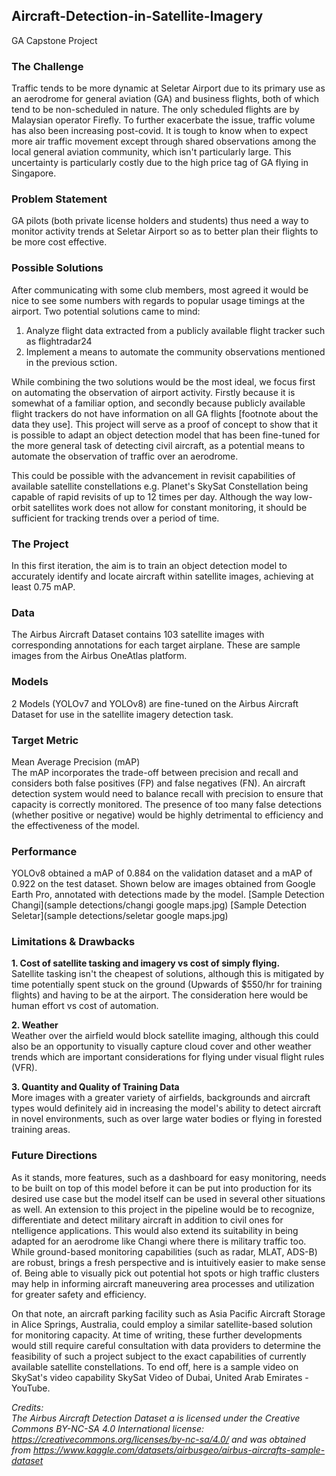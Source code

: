 ## Aircraft-Detection-in-Satellite-Imagery
GA Capstone Project

### The Challenge
Traffic tends to be more dynamic at Seletar Airport due to its primary use as an aerodrome for general aviation (GA) and business flights, both of which tend to be non-scheduled in nature. The only scheduled flights are by Malaysian operator Firefly. To further exacerbate the issue, traffic volume has also been increasing post-covid. It is tough to know when to expect more air traffic movement except through shared observations among the local general aviation community, which isn't particularly large. This uncertainty is particularly costly due to the high price tag of GA flying in Singapore.‍

### Problem Statement
GA pilots (both private license holders and students) thus need a way to monitor activity trends at Seletar Airport so as to better plan their flights to be more cost effective. 

### Possible Solutions
After communicating with some club members, most agreed it would be nice to see some numbers with regards to popular usage timings at the airport. Two potential solutions came to mind:
1. Analyze flight data extracted from a publicly available flight tracker such as flightradar24
2. Implement a means to automate the community observations mentioned in the previous sction.  

‍While combining the two solutions would be the most ideal, we focus first on automating the observation of airport activity. Firstly because it is somewhat of a familiar option, and secondly because publicly available flight trackers do not have information on all GA flights [footnote about the data they use]. This project will serve as a proof of concept to show that it is possible to adapt an object detection model that has been fine-tuned for the more general task of detecting civil aircraft, as a potential means to automate the observation of traffic over an aerodrome.  

This could be possible with the advancement in revisit capabilities of available satellite constellations e.g. Planet's SkySat Constellation being capable of rapid revisits of up to 12 times per day. Although the way low-orbit satellites work does not allow for constant monitoring, it should be sufficient for tracking trends over a period of time.  

### The Project
In this first iteration, the aim is to train an object detection model to accurately identify and locate aircraft within satellite images, achieving at least 0.75 mAP.

### Data
The Airbus Aircraft Dataset contains 103 satellite images with corresponding annotations for each target airplane. These are sample images from the Airbus OneAtlas platform.

### Models
2 Models (YOLOv7 and YOLOv8) are fine-tuned on the Airbus Aircraft Dataset for use in the satellite imagery detection task.

### Target Metric
Mean Average Precision (mAP)  
The mAP incorporates the trade-off between precision and recall and considers both false positives (FP) and false negatives (FN). An aircraft detection system would need to balance recall with precision to ensure that capacity is correctly monitored. The presence of too many false detections (whether positive or negative) would be highly detrimental to efficiency and the effectiveness of the model.

### Performance
YOLOv8 obtained a mAP of 0.884 on the validation dataset and a mAP of 0.922 on the test dataset. Shown below are images obtained from Google Earth Pro, annotated with detections made by the model.
[Sample Detection Changi](sample detections/changi google maps.jpg)
[Sample Detection Seletar](sample detections/seletar google maps.jpg)

### Limitations & Drawbacks
**1. Cost of satellite tasking and imagery vs cost of simply flying.**  
Satellite tasking isn't the cheapest of solutions, although this is mitigated by time potentially spent stuck on the ground (Upwards of $550/hr for training flights) and having to be at the airport. The consideration here would be human effort vs cost of automation.  

**2. Weather**  
Weather over the airfield would block satellite imaging, although this could also be an opportunity to visually capture cloud cover and other weather trends which are important considerations for flying under visual flight rules (VFR).

**3. Quantity and Quality of Training Data**  
More images with a greater variety of airfields, backgrounds and aircraft types would definitely aid in increasing the model's ability to detect aircraft in novel environments, such as over large water bodies or flying in forested training areas.

### Future Directions
As it stands, more features, such as a dashboard for easy monitoring, needs to be built on top of this model before it can be put into production for its desired use case but the model itself can be used in several other situations as well. An extension to this project in the pipeline would be to recognize, differentiate and detect military aircraft in addition to civil ones for ntelligence applications. This would also extend its suitability in being adapted for an aerodrome like Changi where there is military traffic too. While ground-based monitoring capabilities (such as radar, MLAT, ADS-B) are robust, brings a fresh perspective and is intuitively easier to make sense of. Being able to visually pick out potential hot spots or high traffic clusters may help in informing aircraft maneuvering area processes and utilization for greater safety and efficiency.

On that note, an aircraft parking facility such as Asia Pacific Aircraft Storage in Alice Springs, Australia, could employ a similar satellite-based solution for monitoring capacity. At time of writing, these further developments would still require careful consultation with data providers to determine the feasibility of such a project subject to the exact capabilities of currently available satellite constellations. To end off, here is a sample video on SkySat's video capability SkySat Video of Dubai, United Arab Emirates - YouTube.

*Credits:  
The Airbus Aircraft Detection Dataset a is licensed under the Creative Commons BY-NC-SA 4.0 International license:
https://creativecommons.org/licenses/by-nc-sa/4.0/ and was obtained from https://www.kaggle.com/datasets/airbusgeo/airbus-aircrafts-sample-dataset*
